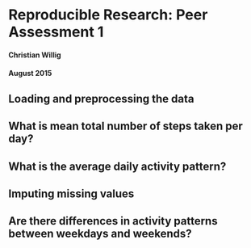 # Reproducible Research: Peer Assessment 1
#### Christian Willig
#### August 2015

## Loading and preprocessing the data



## What is mean total number of steps taken per day?



## What is the average daily activity pattern?



## Imputing missing values



## Are there differences in activity patterns between weekdays and weekends?
